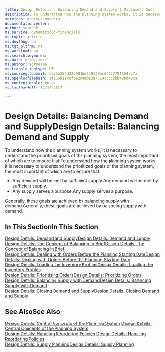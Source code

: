 ```yaml
---
title: Design Details - Balancing Demand and Supply | Microsoft Docs
description: To understand how the planning system works, it is necessary to understand the prioritised goals of the planning system, the most important of which are to ensure that any demand will be met by sufficient supply and any supply serves a purpose.
services: project-madeira
documentationcenter: 
author: SorenGP
ms.service: dynamics365-financials
ms.topic: article
ms.devlang: na
ms.tgt_pltfrm: na
ms.workload: na
ms.search.keywords: 
ms.date: 07/01/2017
ms.author: sgroespe
ms.translationtype: HT
ms.sourcegitcommit: ba26b354d235981bd7291f9ac6402779f554ac7a
ms.openlocfilehash: af9569114cfbe2d48be3a7514cc5c2bb48bd48ca
ms.contentlocale: en-au
ms.lasthandoff: 12/14/2017

---
```

# <a name="design-details-balancing-demand-and-supply"></a><span data-ttu-id="33aa0-103">Design Details: Balancing Demand and Supply</span><span class="sxs-lookup"><span data-stu-id="33aa0-103">Design Details: Balancing Demand and Supply</span></span>
<span data-ttu-id="33aa0-104">To understand how the planning system works, it is necessary to understand the prioritised goals of the planning system, the most important of which are to ensure that:</span><span class="sxs-lookup"><span data-stu-id="33aa0-104">To understand how the planning system works, it is necessary to understand the prioritized goals of the planning system, the most important of which are to ensure that:</span></span>  

- <span data-ttu-id="33aa0-105">Any demand will be met by sufficient supply.</span><span class="sxs-lookup"><span data-stu-id="33aa0-105">Any demand will be met by sufficient supply.</span></span>  
- <span data-ttu-id="33aa0-106">Any supply serves a purpose.</span><span class="sxs-lookup"><span data-stu-id="33aa0-106">Any supply serves a purpose.</span></span>  

 <span data-ttu-id="33aa0-107">Generally, these goals are achieved by balancing supply with demand.</span><span class="sxs-lookup"><span data-stu-id="33aa0-107">Generally, these goals are achieved by balancing supply with demand.</span></span>  

## <a name="in-this-section"></a><span data-ttu-id="33aa0-108">In This Section</span><span class="sxs-lookup"><span data-stu-id="33aa0-108">In This Section</span></span>  
[<span data-ttu-id="33aa0-109">Design Details: Demand and Supply</span><span class="sxs-lookup"><span data-stu-id="33aa0-109">Design Details: Demand and Supply</span></span>](design-details-demand-and-supply.md)  
[<span data-ttu-id="33aa0-110">Design Details: The Concept of Balancing in Brief</span><span class="sxs-lookup"><span data-stu-id="33aa0-110">Design Details: The Concept of Balancing in Brief</span></span>](design-details-the-concept-of-balancing-in-brief.md)  
[<span data-ttu-id="33aa0-111">Design Details: Dealing with Orders Before the Planning Starting Date</span><span class="sxs-lookup"><span data-stu-id="33aa0-111">Design Details: Dealing with Orders Before the Planning Starting Date</span></span>](design-details-dealing-with-orders-before-the-planning-starting-date.md)  
[<span data-ttu-id="33aa0-112">Design Details: Loading the Inventory Profiles</span><span class="sxs-lookup"><span data-stu-id="33aa0-112">Design Details: Loading the Inventory Profiles</span></span>](design-details-loading-the-inventory-profiles.md)  
[<span data-ttu-id="33aa0-113">Design Details: Prioritising Orders</span><span class="sxs-lookup"><span data-stu-id="33aa0-113">Design Details: Prioritizing Orders</span></span>](design-details-prioritizing-orders.md)  
[<span data-ttu-id="33aa0-114">Design Details: Balancing Supply with Demand</span><span class="sxs-lookup"><span data-stu-id="33aa0-114">Design Details: Balancing Supply with Demand</span></span>](design-details-balancing-supply-with-demand.md)  
[<span data-ttu-id="33aa0-115">Design Details: Closing Demand and Supply</span><span class="sxs-lookup"><span data-stu-id="33aa0-115">Design Details: Closing Demand and Supply</span></span>](design-details-closing-demand-and-supply.md)  

## <a name="see-also"></a><span data-ttu-id="33aa0-116">See Also</span><span class="sxs-lookup"><span data-stu-id="33aa0-116">See Also</span></span>  
 <span data-ttu-id="33aa0-117">[Design Details: Central Concepts of the Planning System](design-details-central-concepts-of-the-planning-system.md) </span><span class="sxs-lookup"><span data-stu-id="33aa0-117">[Design Details: Central Concepts of the Planning System](design-details-central-concepts-of-the-planning-system.md) </span></span>  
 <span data-ttu-id="33aa0-118">[Design Details: Handling Reordering Policies](design-details-handling-reordering-policies.md) </span><span class="sxs-lookup"><span data-stu-id="33aa0-118">[Design Details: Handling Reordering Policies](design-details-handling-reordering-policies.md) </span></span>  
 [<span data-ttu-id="33aa0-119">Design Details: Supply Planning</span><span class="sxs-lookup"><span data-stu-id="33aa0-119">Design Details: Supply Planning</span></span>](design-details-supply-planning.md)

